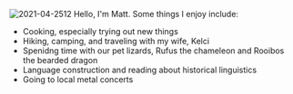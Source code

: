 ![2021-04-2512](https://user-images.githubusercontent.com/84043755/120682268-2067ca00-c451-11eb-9156-3138bffedc0b.jpg)
Hello, I'm Matt. Some things I enjoy include:

- Cooking, especially trying out new things
- Hiking, camping, and traveling with my wife, Kelci
- Spenidng time with our pet lizards, Rufus the chameleon and Rooibos the bearded dragon
- Language construction and reading about historical linguistics
- Going to local metal concerts
